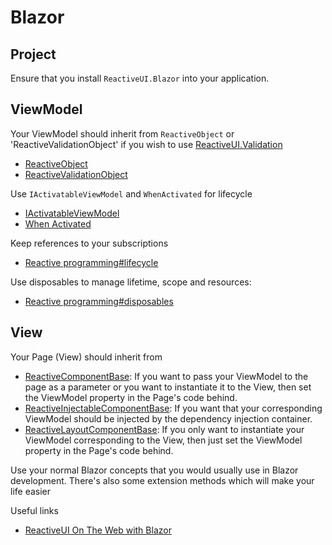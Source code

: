 # Blazor

## Project

Ensure that you install `ReactiveUI.Blazor` into your application.

## ViewModel

Your ViewModel should inherit from `ReactiveObject` or 'ReactiveValidationObject' if you wish to use [ReactiveUI.Validation](~/docs/handbook/user-input-validation.md)

- [ReactiveObject](~/api/ReactiveUI.ReactiveObject.yml)
- [ReactiveValidationObject](~/api/reactiveui.validation.helpers.reactivevalidationobject.yml)

Use `IActivatableViewModel` and `WhenActivated` for lifecycle

- [IActivatableViewModel](~/api/reactiveui.IActivatableViewModel.yml)
- [When Activated](~/docs/handbook/when-activated.md)

Keep references to your subscriptions

- [Reactive programming#lifecycle](~/docs/reactive-programming/index.md#lifecycle)

Use disposables to manage lifetime, scope and resources:

- [Reactive programming#disposables](~/docs/reactive-programming/index.md#disposables)

## View

Your Page (View) should inherit from

- [ReactiveComponentBase<T>](~/api/ReactiveUI.Blazor.ReactiveComponentBase-1.yml): If you want to pass your ViewModel to the page as a parameter or you want to instantiate it to the View, then set the ViewModel property in the Page's code behind.
- [ReactiveInjectableComponentBase<T>](~/api/ReactiveUI.Blazor.ReactiveInjectableComponentBase-1.yml): If you want that your corresponding ViewModel should be injected by the dependency injection container.
- [ReactiveLayoutComponentBase](~/api/ReactiveUI.Blazor.ReactiveLayoutComponentBase-1.yml): If you only want to instantiate your ViewModel corresponding to the View, then just set the ViewModel property in the Page's code behind.


Use your normal Blazor concepts that you would usually use in Blazor development. There's also some extension methods which will make your life easier

Useful links
- [ReactiveUI On The Web with Blazor](~/articles/2020-07-12-article-blazor-compelling-example.md)
